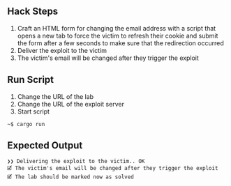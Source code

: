## Hack Steps

1. Craft an HTML form for changing the email address with a script that opens a new tab to force the victim to refresh their cookie and submit the form after a few seconds to make sure that the redirection occurred
2. Deliver the exploit to the victim
3. The victim's email will be changed after they trigger the exploit

## Run Script

1. Change the URL of the lab
2. Change the URL of the exploit server
3. Start script

```
~$ cargo run
```

## Expected Output

```
❯❯ Delivering the exploit to the victim.. OK
🗹 The victim's email will be changed after they trigger the exploit
🗹 The lab should be marked now as solved
```
